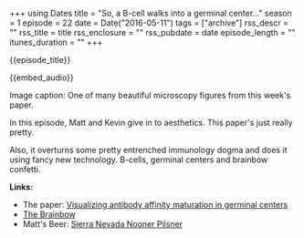 +++
using Dates
title = "So, a B-cell walks into a germinal center..."
season = 1
episode = 22
date = Date("2016-05-11")
tags = ["archive"]
rss_descr = ""
rss_title = title
rss_enclosure = ""
rss_pubdate = date
episode_length = ""
itunes_duration = ""
+++

{{episode_title}}

{{embed_audio}}

Image caption: One of many beautiful microscopy figures from this week's paper.

In this episode, Matt and Kevin give in to aesthetics. This paper's just really pretty.

Also, it overturns some pretty entrenched immunology dogma and does it using fancy new technology. B-cells, germinal centers and brainbow confetti.

**Links:**

- The paper: [Visualizing antibody affinity maturation in germinal centers](http://science.sciencemag.org/content/351/6277/1048)
- [The Brainbow](https://en.wikipedia.org/wiki/Brainbow)
- Matt's Beer: [Sierra Nevada Nooner Pilsner](http://www.sierranevada.com/beer/year-round/nooner-pilsner)
